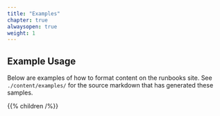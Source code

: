 ```yaml
---
title: "Examples"
chapter: true
alwaysopen: true
weight: 1
---
```


## Example Usage

Below are examples of how to format content on the runbooks site. See `./content/examples/` for the source markdown that has generated these samples.

{{% children /%}}

